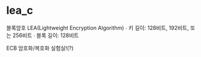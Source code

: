 # lea_c
블록암호 LEA(Lightweight Encryption Algorithm)
 ∙ 키 길이: 128비트, 192비트, 또는 256비트
 ∙ 블록 길이: 128비트


ECB 암호화/복호화 실험실!(?)
